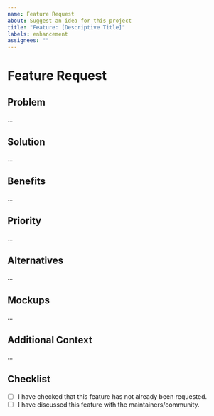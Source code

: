 ```yaml
---
name: Feature Request
about: Suggest an idea for this project
title: "Feature: [Descriptive Title]"
labels: enhancement
assignees: ""
---
```


# Feature Request

## Problem

<!-- Is your feature request related to a problem? Please describe. -->

...

## Solution

<!-- A clear and concise description of what you want to happen. -->

...

## Benefits

<!-- Describe the benefits this feature would bring. Who will benefit from it? -->

...

## Priority

<!-- Suggest a priority or urgency for this feature. -->

...

## Alternatives

<!-- Describe any alternative solutions or features you've considered. -->

...

## Mockups

<!-- If applicable, add diagrams or mockups to help explain your feature. -->

...

## Additional Context

<!-- Add any other context or screenshots about the feature request here. -->

...

## Checklist

- [ ] I have checked that this feature has not already been requested.
- [ ] I have discussed this feature with the maintainers/community.
